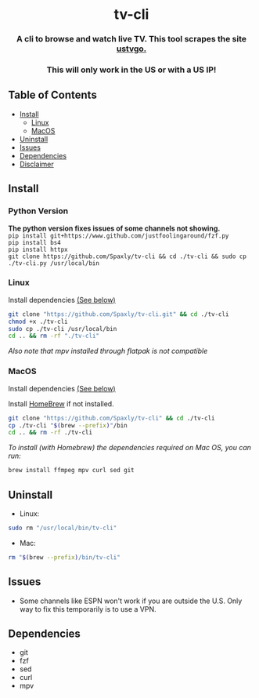 <h1 align=center>
tv-cli
</h1>
</p>

<h3 align="center">
A cli to browse and watch live TV. This tool scrapes the site <a href="https://ustvgo.tv">ustvgo.</a>
</h3>
<h3 align="center">
This will only work in the US or with a US IP!
</h3>
	
## Table of Contents

- [Install](#Install)
  - [Linux](#Linux)
  - [MacOS](#MacOS)
- [Uninstall](#Uninstall)
- [Issues](#Issues)
- [Dependencies](#Dependencies)
- [Disclaimer](./DISCLAIMER.md)

## Install

### Python Version
**The python version fixes issues of some channels not showing.**
<br>
```pip install git+https://www.github.com/justfoolingaround/fzf.py```
<br>
```pip install bs4```
<br>
```pip install httpx```
<br>
```git clone https://github.com/Spaxly/tv-cli && cd ./tv-cli && sudo cp ./tv-cli.py /usr/local/bin```

### Linux

Install dependencies [(See below)](#Dependencies)

```sh
git clone "https://github.com/Spaxly/tv-cli.git" && cd ./tv-cli
chmod +x ./tv-cli
sudo cp ./tv-cli /usr/local/bin
cd .. && rm -rf "./tv-cli"
```
*Also note that mpv installed through flatpak is not compatible*

### MacOS

Install dependencies [(See below)](#Dependencies)

Install [HomeBrew](https://docs.brew.sh/Installation) if not installed.

```sh
git clone "https://github.com/Spaxly/tv-cli" && cd ./tv-cli
cp ./tv-cli "$(brew --prefix)"/bin 
cd .. && rm -rf ./tv-cli
```

*To install (with Homebrew) the dependencies required on Mac OS, you can run:* 

```sh
brew install ffmpeg mpv curl sed git
``` 
## Uninstall

* Linux:  
```sh
sudo rm "/usr/local/bin/tv-cli"
```
* Mac:  
```sh
rm "$(brew --prefix)/bin/tv-cli"
```
## Issues
- Some channels like ESPN won't work if you are outside the U.S. Only way to fix this temporarily is to use a VPN. 

## Dependencies

- git
- fzf
- sed
- curl
- mpv
